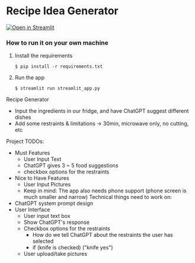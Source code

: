 # Recipe Idea Generator

[![Open in Streamlit](https://static.streamlit.io/badges/streamlit_badge_black_white.svg)](https://blank-app-template.streamlit.app/)

### How to run it on your own machine

1. Install the requirements

   ```
   $ pip install -r requirements.txt
   ```

2. Run the app

   ```
   $ streamlit run streamlit_app.py
   ```

Recipe Generator
   - Input the ingredients in our fridge, and have ChatGPT suggest different dishes
   - Add some restraints & limitations -> 30min, microwave only, no cutting, etc

Project TODOs:
- Must Features
   - User Input Text
   - ChatGPT gives 3 ~ 5 food suggestions
   - checkbox options for the restraints
- Nice to Have Features
   - User Input Pictures
   - Keep in mind: The app also needs phone support (phone screen is much smaller and narrow)
Technical things need to work on:
- ChatGPT system prompt design
- User Interface
   - User input text box
   - Show ChatGPT's response
   - Checkbox options for the restraints
      - How do we tell ChatGPT about the restraints the user has selected
      - if (knife is checked) ("knife yes")
   - User upload/take pictures

